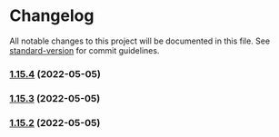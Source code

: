 # Changelog

All notable changes to this project will be documented in this file. See [standard-version](https://github.com/conventional-changelog/standard-version) for commit guidelines.

### [1.15.4](https://github.com/Acoercode/java-api-contacts/compare/v1.15.0...v1.15.4) (2022-05-05)

### [1.15.3](https://github.com/Acoercode/java-api-contacts/compare/v1.15.0...v1.15.3) (2022-05-05)

### [1.15.2](https://github.com/Acoercode/java-api-contacts/compare/v1.15.0...v1.15.2) (2022-05-05)
